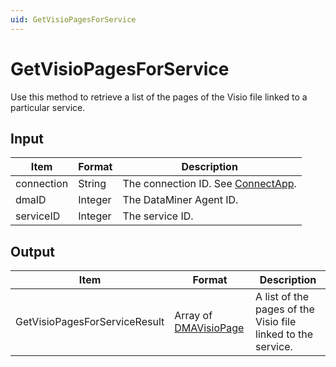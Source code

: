```yaml
---
uid: GetVisioPagesForService
---
```


# GetVisioPagesForService

Use this method to retrieve a list of the pages of the Visio file linked to a particular service.

## Input

| Item       | Format  | Description                                           |
|------------|---------|-------------------------------------------------------|
| connection | String  | The connection ID. See [ConnectApp](xref:ConnectApp). |
| dmaID      | Integer | The DataMiner Agent ID.                               |
| serviceID  | Integer | The service ID.                                       |

## Output

| Item                          | Format                | Description |
|-------------------------------|-----------------------|-------------|
| GetVisioPagesForServiceResult | Array of [DMAVisioPage](xref:DMAVisioPage) | A list of the pages of the Visio file linked to the service. |

